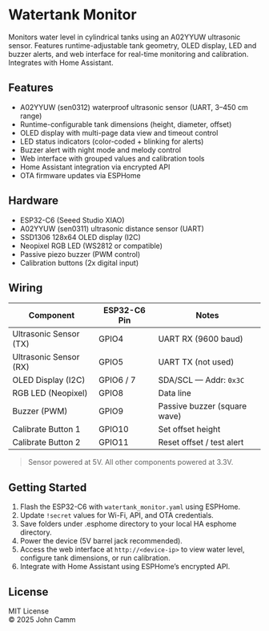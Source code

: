 # Watertank Monitor

Monitors water level in cylindrical tanks using an A02YYUW ultrasonic sensor. Features runtime-adjustable tank geometry, OLED display, LED and buzzer alerts, and web interface for real-time monitoring and calibration. Integrates with Home Assistant.

## Features

- A02YYUW (sen0312) waterproof ultrasonic sensor (UART, 3–450 cm range)
- Runtime-configurable tank dimensions (height, diameter, offset)
- OLED display with multi-page data view and timeout control
- LED status indicators (color-coded + blinking for alerts)
- Buzzer alert with night mode and melody control
- Web interface with grouped values and calibration tools
- Home Assistant integration via encrypted API
- OTA firmware updates via ESPHome

## Hardware

- ESP32-C6 (Seeed Studio XIAO)
- A02YYUW (sen0311) ultrasonic distance sensor (UART)
- SSD1306 128x64 OLED display (I2C)
- Neopixel RGB LED (WS2812 or compatible)
- Passive piezo buzzer (PWM control)
- Calibration buttons (2x digital input)

## Wiring

| Component               | ESP32-C6 Pin | Notes                      |
|------------------------|--------------|----------------------------|
| Ultrasonic Sensor (TX) | GPIO4        | UART RX (9600 baud)        |
| Ultrasonic Sensor (RX) | GPIO5        | UART TX (not used)         |
| OLED Display (I2C)     | GPIO6 / 7    | SDA/SCL — Addr: `0x3C`     |
| RGB LED (Neopixel)     | GPIO8        | Data line                  |
| Buzzer (PWM)           | GPIO9        | Passive buzzer (square wave) |
| Calibrate Button 1     | GPIO10       | Set offset height          |
| Calibrate Button 2     | GPIO11       | Reset offset / test alert  |

> Sensor powered at 5V. All other components powered at 3.3V.

## Getting Started

1. Flash the ESP32-C6 with `watertank_monitor.yaml` using ESPHome.
2. Update `!secret` values for Wi-Fi, API, and OTA credentials.
3. Save folders under .esphome directory to your local HA esphome directory.
4. Power the device (5V barrel jack recommended).
5. Access the web interface at `http://<device-ip>` to view water level, configure tank dimensions, or run calibration.
6. Integrate with Home Assistant using ESPHome’s encrypted API.

## License

MIT License  
© 2025 John Camm
